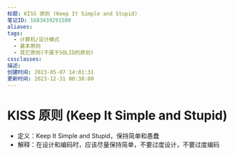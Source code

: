 ```yaml
---
标题: KISS 原则 (Keep It Simple and Stupid)
笔记ID: 1683439291500
aliases: 
tags:
  - 计算机/设计模式
  - 基本原则
  - 其它原则(不属于SOLID的原则)
cssclasses: 
描述: 
创建时间: 2023-05-07 14:01:31
更新时间: 2023-12-31 00:38:00
---
```


# KISS 原则 (Keep It Simple and Stupid)

- 定义：Keep It Simple and Stupid，保持简单和愚蠢
- 解释：在设计和编码时，应该尽量保持简单，不要过度设计，不要过度编码
